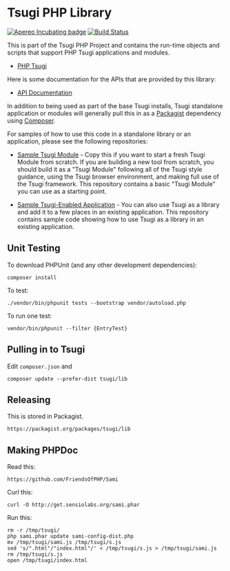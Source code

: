 
Tsugi PHP Library
=================

[![Apereo Incubating badge](https://img.shields.io/badge/apereo-incubating-blue.svg?logo=data%3Aimage%2Fpng%3Bbase64%2CiVBORw0KGgoAAAANSUhEUgAAAA4AAAAOCAYAAAAfSC3RAAAABmJLR0QA%2FwD%2FAP%2BgvaeTAAAACXBIWXMAAAsTAAALEwEAmpwYAAAAB3RJTUUH4QUTEi0ybN9p9wAAAiVJREFUKM9lkstLlGEUxn%2Fv%2B31joou0GTFKyswkKrrYdaEQ4cZAy4VQUS2iqH%2BrdUSNYmK0EM3IkjaChnmZKR0dHS0vpN%2FMe97TIqfMDpzN4XkeDg8%2Fw45R1XNAu%2Fe%2BGTgAqLX2KzAQRVGytLR0jN2jqo9FZFRVvfded66KehH5oKr3dpueiMiK915FRBeXcjo9k9K5zLz%2B3Nz8EyAqX51zdwGMqp738NSonlxf36Cn7zX9b4eYX8gSBAE1Bw9wpLaW%2BL5KWluukYjH31tr71vv%2FU0LJ5xzdL3q5dmLJK7gON5wjEQizsTkFMmeXkbHxtHfD14WkbYQaFZVMzk1zfDHERrPnqGz4wZ1tYfJ5%2FPMLOYYW16ltrqKRDyOMcYATXa7PRayixSc4%2FKFRhrqjxKGIWVlZVQkqpg1pYyvR%2BTFF2s5FFprVVXBAAqq%2F7a9uPKd1NomeTX4HXfrvZ8D2F9dTSwWMjwywueJLxQKBdLfZunue0Mqt8qPyMHf0HRorR0ArtbX1Zkrly7yPNnN1EyafZUVZLJZxjNLlHc%2BIlOxly0RyktC770fDIGX3vuOMAxOt19vJQxD%2BgeHmE6liMVKuNPawlZ9DWu2hG8bW1Tuib0LgqCrCMBDEckWAVjKLetMOq2ZhQV1zulGVFAnohv5wrSq3tpNzwMR%2BSQi%2FyEnIl5Ehpxzt4t6s9McRdGpIChpM8Y3ATXbkKdEZDAIgqQxZrKo%2FQUk5F9Xr20TrQAAAABJRU5ErkJggg%3D%3D)](https://www.apereo.org/content/projects-currently-incubation) [![Build Status](https://travis-ci.org/tsugiproject/tsugi-php.svg?branch=master)](https://travis-ci.org/tsugiproject/tsugi-php)

This is part of the Tsugi PHP Project and contains the run-time objects and scripts that support PHP
Tsugi applications and modules.

* [PHP Tsugi](https://github.com/tsugiproject/tsugi)

Here is some documentation for the APIs that are provided by this library:

* [API Documentation](http://do1.dr-chuck.com/tsugi/phpdoc/)


In addition to being used as part of the base Tsugi installs, Tsugi standalone
application or modules will generally pull this in as a
[Packagist](https://packagist.org/packages/tsugi/lib) dependency
using [Composer](http://getcomposer.org/).

For samples of how to use this code in a standalone library or an application,
please see the following repositories:

* [Sample Tsugi Module](https://github.com/tsugiproject/tsugi-php-module) - Copy
this if you want to start a fresh Tsugi Module from scratch.  If you are building
a new tool from scratch, you should build it as a "Tsugi Module" following all
of the Tsugi style guidance, using the Tsugi browser environment, and making
full use of the Tsugi framework. This repository contains a basic
"Tsugi Module" you can use as a starting point.

* [Sample Tsugi-Enabled Application](https://github.com/tsugiproject/tsugi-php-standalone) - You
can also use Tsugi as a library and  add it to a few places in an existing application.
This repository contains sample code showing how to use Tsugi as a library in an existing
application.

Unit Testing
------------

To download PHPUnit (and any other development dependencies):

    composer install

To test:

    ./vendor/bin/phpunit tests --bootstrap vendor/autoload.php

To run one test:

    vendor/bin/phpunit --filter {EntryTest}

Pulling in to Tsugi
-------------------

Edit `composer.json` and

    composer update --prefer-dist tsugi/lib

Releasing
---------

This is stored in Packagist.

    https://packagist.org/packages/tsugi/lib

Making PHPDoc
-------------

Read this:

    https://github.com/FriendsOfPHP/Sami

Curl this:

    curl -O http://get.sensiolabs.org/sami.phar

Run this:

    rm -r /tmp/tsugi/
    php sami.phar update sami-config-dist.php
    mv /tmp/tsugi/sami.js /tmp/tsugi/s.js
    sed 's/".html"/"index.html"/' < /tmp/tsugi/s.js > /tmp/tsugi/sami.js
    rm /tmp/tsugi/s.js
    open /tmp/tsugi/index.html

